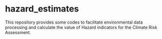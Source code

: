 # hazard_estimates
This repository provides some codes to facilitate environmental data processing and calculate the value of Hazard indicators for the Climate Risk Assessment.
